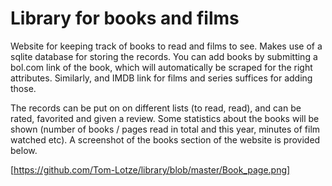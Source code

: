 # Library for books and films
Website for keeping track of books to read and films to see. Makes use of a sqlite database for storing the records.
You can add books by submitting a bol.com link of the book, which will automatically be scraped for the right attributes. 
Similarly, and IMDB link for films and series suffices for adding those. 

The records can be put on on different lists (to read, read), and can be rated, favorited and given a review. Some statistics about the books will be shown (number of books / pages read in total and this year, minutes of film watched etc). A screenshot of the books section of the website is provided below.

[https://github.com/Tom-Lotze/library/blob/master/Book_page.png]
